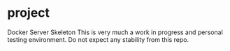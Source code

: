 # project
Docker Server Skeleton
This is very much a work in progress and personal testing environment.
Do not expect any stability from this repo.